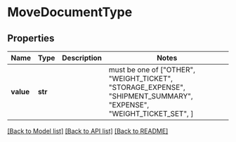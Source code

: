 # MoveDocumentType


## Properties
Name | Type | Description | Notes
------------ | ------------- | ------------- | -------------
**value** | **str** |  |  must be one of ["OTHER", "WEIGHT_TICKET", "STORAGE_EXPENSE", "SHIPMENT_SUMMARY", "EXPENSE", "WEIGHT_TICKET_SET", ]

[[Back to Model list]](../README.md#documentation-for-models) [[Back to API list]](../README.md#documentation-for-api-endpoints) [[Back to README]](../README.md)



